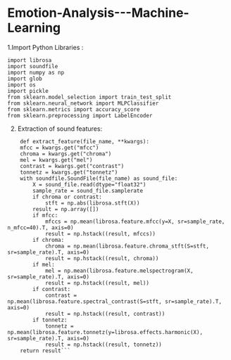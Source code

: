 # Emotion-Analysis---Machine-Learning

1.Import Python Libraries :

    import librosa
    import soundfile 
    import numpy as np
    import glob
    import os
    import pickle  
    from sklearn.model_selection import train_test_split  
    from sklearn.neural_network import MLPClassifier  
    from sklearn.metrics import accuracy_score
    from sklearn.preprocessing import LabelEncoder

2. Extraction of sound features:
  
```
    def extract_feature(file_name, **kwargs):
    mfcc = kwargs.get("mfcc")
    chroma = kwargs.get("chroma")
    mel = kwargs.get("mel")
    contrast = kwargs.get("contrast")
    tonnetz = kwargs.get("tonnetz")
    with soundfile.SoundFile(file_name) as sound_file:
        X = sound_file.read(dtype="float32")
        sample_rate = sound_file.samplerate
        if chroma or contrast:
            stft = np.abs(librosa.stft(X))
        result = np.array([])
        if mfcc:
            mfccs = np.mean(librosa.feature.mfcc(y=X, sr=sample_rate, n_mfcc=40).T, axis=0)
            result = np.hstack((result, mfccs))
        if chroma:
            chroma = np.mean(librosa.feature.chroma_stft(S=stft, sr=sample_rate).T, axis=0)
            result = np.hstack((result, chroma))
        if mel:
            mel = np.mean(librosa.feature.melspectrogram(X, sr=sample_rate).T, axis=0)
            result = np.hstack((result, mel))
        if contrast:
            contrast = np.mean(librosa.feature.spectral_contrast(S=stft, sr=sample_rate).T, axis=0)
            result = np.hstack((result, contrast))
        if tonnetz:
            tonnetz = np.mean(librosa.feature.tonnetz(y=librosa.effects.harmonic(X), sr=sample_rate).T, axis=0)
            result = np.hstack((result, tonnetz))
    return result```

